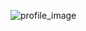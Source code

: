 ![profile_image](https://avatars.githubusercontent.com/u/66883919?s=400&u=bc0a0bf4e8d8b1c8a3d7d352d43587ad64f7dadd&v=4)
